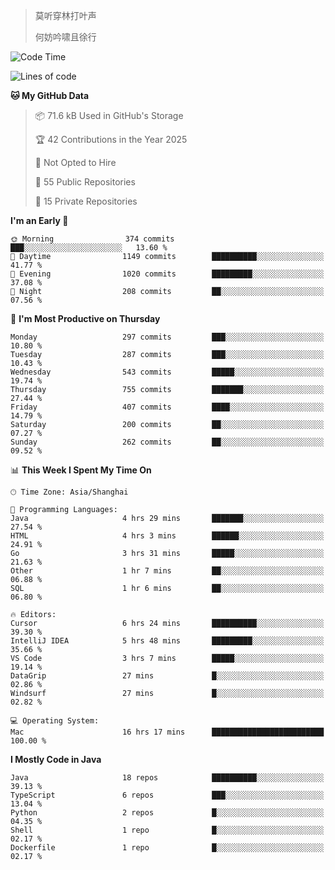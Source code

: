 > 莫听穿林打叶声
> 
> 何妨吟啸且徐行

<!-- ![Github Stats](https://github-readme-stats.vercel.app/api?username=catch6&count_private=true&show_icons=true&theme=gruvbox) -->

<!-- ![Top Langs](https://github-readme-stats.vercel.app/api/top-langs/?username=catch6&layout=compact) -->

<!--START_SECTION:waka-->
![Code Time](http://img.shields.io/badge/Code%20Time-2%2C207%20hrs%202%20mins-blue)

![Lines of code](https://img.shields.io/badge/From%20Hello%20World%20I%27ve%20Written-9.4%20million%20lines%20of%20code-blue)

**🐱 My GitHub Data** 

> 📦 71.6 kB Used in GitHub's Storage 
 > 
> 🏆 42 Contributions in the Year 2025
 > 
> 🚫 Not Opted to Hire
 > 
> 📜 55 Public Repositories 
 > 
> 🔑 15 Private Repositories 
 > 
**I'm an Early 🐤** 

```text
🌞 Morning                374 commits         ███░░░░░░░░░░░░░░░░░░░░░░   13.60 % 
🌆 Daytime                1149 commits        ██████████░░░░░░░░░░░░░░░   41.77 % 
🌃 Evening                1020 commits        █████████░░░░░░░░░░░░░░░░   37.08 % 
🌙 Night                  208 commits         ██░░░░░░░░░░░░░░░░░░░░░░░   07.56 % 
```
📅 **I'm Most Productive on Thursday** 

```text
Monday                   297 commits         ███░░░░░░░░░░░░░░░░░░░░░░   10.80 % 
Tuesday                  287 commits         ███░░░░░░░░░░░░░░░░░░░░░░   10.43 % 
Wednesday                543 commits         █████░░░░░░░░░░░░░░░░░░░░   19.74 % 
Thursday                 755 commits         ███████░░░░░░░░░░░░░░░░░░   27.44 % 
Friday                   407 commits         ████░░░░░░░░░░░░░░░░░░░░░   14.79 % 
Saturday                 200 commits         ██░░░░░░░░░░░░░░░░░░░░░░░   07.27 % 
Sunday                   262 commits         ██░░░░░░░░░░░░░░░░░░░░░░░   09.52 % 
```


📊 **This Week I Spent My Time On** 

```text
🕑︎ Time Zone: Asia/Shanghai

💬 Programming Languages: 
Java                     4 hrs 29 mins       ███████░░░░░░░░░░░░░░░░░░   27.54 % 
HTML                     4 hrs 3 mins        ██████░░░░░░░░░░░░░░░░░░░   24.91 % 
Go                       3 hrs 31 mins       █████░░░░░░░░░░░░░░░░░░░░   21.63 % 
Other                    1 hr 7 mins         ██░░░░░░░░░░░░░░░░░░░░░░░   06.88 % 
SQL                      1 hr 6 mins         ██░░░░░░░░░░░░░░░░░░░░░░░   06.80 % 

🔥 Editors: 
Cursor                   6 hrs 24 mins       ██████████░░░░░░░░░░░░░░░   39.30 % 
IntelliJ IDEA            5 hrs 48 mins       █████████░░░░░░░░░░░░░░░░   35.66 % 
VS Code                  3 hrs 7 mins        █████░░░░░░░░░░░░░░░░░░░░   19.14 % 
DataGrip                 27 mins             █░░░░░░░░░░░░░░░░░░░░░░░░   02.86 % 
Windsurf                 27 mins             █░░░░░░░░░░░░░░░░░░░░░░░░   02.82 % 

💻 Operating System: 
Mac                      16 hrs 17 mins      █████████████████████████   100.00 % 
```

**I Mostly Code in Java** 

```text
Java                     18 repos            ██████████░░░░░░░░░░░░░░░   39.13 % 
TypeScript               6 repos             ███░░░░░░░░░░░░░░░░░░░░░░   13.04 % 
Python                   2 repos             █░░░░░░░░░░░░░░░░░░░░░░░░   04.35 % 
Shell                    1 repo              █░░░░░░░░░░░░░░░░░░░░░░░░   02.17 % 
Dockerfile               1 repo              █░░░░░░░░░░░░░░░░░░░░░░░░   02.17 % 
```




<!--END_SECTION:waka-->
